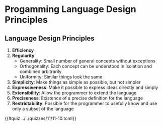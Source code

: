 # Progamming Language Design Principles

## Language Design Principles
1. **Efficiency**
2. **Regularity**
    - Generality: Small number of general concepts without exceptions
    - Orthogonality: Each concept can be understood in isolation and combined arbitrarily
    - Uniformity: Similar things look the same
3. **Simplicity**: Make things as simple as possible, but not simpler
4. **Expressiveness**: Make it possible to express ideas directly and simply
5. **Extensibility**: Allow the programmer to extend the language
6. **Preciseness**: Existence of a precise definition for the language
7. **Restrictability**: Possible for the programmer to usefully know and use only a 
subset of the language

{{#quiz ../../quizzes/11/11-10.toml}}

